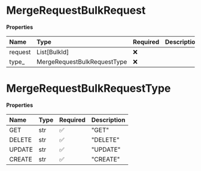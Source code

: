 # MergeRequestBulkRequest

**Properties**

| Name    | Type                        | Required | Description |
| :------ | :-------------------------- | :------- | :---------- |
| request | List[BulkId]                | ❌       |             |
| type\_  | MergeRequestBulkRequestType | ❌       |             |

# MergeRequestBulkRequestType

**Properties**

| Name   | Type | Required | Description |
| :----- | :--- | :------- | :---------- |
| GET    | str  | ✅       | "GET"       |
| DELETE | str  | ✅       | "DELETE"    |
| UPDATE | str  | ✅       | "UPDATE"    |
| CREATE | str  | ✅       | "CREATE"    |

